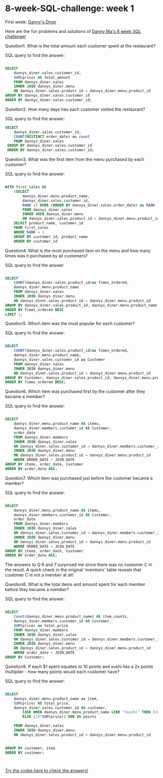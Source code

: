 # 8-week-SQL-challenge: week 1

First week:
[Danny's Diner](https://8weeksqlchallenge.com/case-study-1/)

Here are the fun problems and solutions of [Danny Ma's 8 week SQL challenge!](https://8weeksqlchallenge.com/getting-started/)




Question1. What is the total amount each customer spent at the restaurant?

SQL query to find the answer:

``` SQL

SELECT
  	dannys_diner.sales.customer_id,
    SUM(price) AS total_amount
	FROM dannys_diner.sales
	INNER JOIN dannys_diner.menu
	ON dannys_diner.sales.product_id = dannys_diner.menu.product_id
GROUP BY dannys_diner.sales.customer_id
ORDER BY dannys_diner.sales.customer_id;

```


Question2. How many days has each customer visited the restaurant?

SQL query to find the answer:

```SQL
SELECT
	dannys_diner.sales.customer_id, 
    COUNT(DISTINCT order_date) as count
    FROM dannys_diner.sales
 GROUP BY dannys_diner.sales.customer_id
 ORDER BY dannys_diner.sales.customer_id;

```

Question3. What was the first item from the menu purchased by each customer?

SQL query to find the answer:

```SQL

WITH first_sales AS
	(SELECT
  		dannys_diner.menu.product_name,
    	dannys_diner.sales.customer_id,
    	RANK () OVER (ORDER BY dannys_diner.sales.order_date) as RANK
		FROM dannys_diner.sales
		INNER JOIN dannys_diner.menu
		ON dannys_diner.sales.product_id = dannys_diner.menu.product_id)
    SELECT product_name, customer_id
    FROM first_sales
    WHERE RANK = 1
    GROUP BY customer_id, product_name
    ORDER BY customer_id


```

Question4. What is the most purchased item on the menu and how many times was it purchased by all customers?

SQL query to find the answer

```SQL

SELECT
  	COUNT(dannys_diner.sales.product_id)as Times_ordered,
    dannys_diner.menu.product_name
    FROM dannys_diner.sales
	INNER JOIN dannys_diner.menu
    ON dannys_diner.sales.product_id = dannys_diner.menu.product_id
GROUP BY dannys_diner.sales.product_id, dannys_diner.menu.product_name
ORDER BY Times_ordered DESC
LIMIT 1;

```

Question5. Which item was the most popular for each customer?

SQL query to find the answer:

```SQL

SELECT
  	COUNT(dannys_diner.sales.product_id)as Times_ordered,
    dannys_diner.menu.product_name,
    dannys_diner.sales.customer_id as Customer
    FROM dannys_diner.sales
	INNER JOIN dannys_diner.menu
    ON dannys_diner.sales.product_id = dannys_diner.menu.product_id
GROUP BY Customer, dannys_diner.sales.product_id, dannys_diner.menu.product_name 
ORDER BY Times_ordered DESC;

```

Question6. Which item was purchased first by the customer after they became a member?

SQL query to find the answer:

```SQL

SELECT
  	dannys_diner.menu.product_name AS items,
    dannys_diner.members.customer_id AS Customer, 
    order_date
    FROM dannys_diner.members
	INNER JOIN dannys_diner.sales
    ON dannys_diner.sales.customer_id = dannys_diner.members.customer_id
    INNER JOIN dannys_diner.menu
    ON dannys_diner.sales.product_id = dannys_diner.menu.product_id
    WHERE ORDER_DATE > JOIN_DATE
GROUP BY items, order_date, Customer
ORDER BY order_date ASC;

```

Question7. Which item was purchased just before the customer became a member?

SQL query to find the answer:

```SQL

SELECT
  	dannys_diner.menu.product_name AS items,
    dannys_diner.members.customer_id AS Customer, 
    order_date
    FROM dannys_diner.members
	INNER JOIN dannys_diner.sales
    ON dannys_diner.sales.customer_id = dannys_diner.members.customer_id
    INNER JOIN dannys_diner.menu
    ON dannys_diner.sales.product_id = dannys_diner.menu.product_id
    WHERE ORDER_DATE < JOIN_DATE
GROUP BY items, order_date, Customer
ORDER BY order_date ASC;


```

The answers to Q 6 and 7 surprised me since  there was no customer C in the result. A quick check in the original 'members' table reveals that customer C is not a member at all!

Question8. What is the total items and amount spent for each member before they became a member?

SQL query to find the answer:

```SQL

SELECT
  	Count(dannys_diner.menu.product_name) AS item_counts,
    dannys_diner.members.customer_id AS Customer, 
    SUM(price) as total_price
    FROM dannys_diner.members
	INNER JOIN dannys_diner.sales
    ON dannys_diner.sales.customer_id = dannys_diner.members.customer_id
    INNER JOIN dannys_diner.menu
    ON dannys_diner.sales.product_id = dannys_diner.menu.product_id
    WHERE order_date < JOIN_DATE
GROUP BY Customer;


```

Question9. If each $1 spent equates to 10 points and sushi has a 2x points multiplier - how many points would each customer have?

SQL query to find the answer:

```SQL

SELECT
  	dannys_diner.menu.product_name as item,
    SUM(price) AS total_price,
    dannys_diner.sales.customer_id AS customer,     
    	CASE WHEN dannys_diner.menu.product_name LIKE '%sushi' THEN (20*SUM(price))
    	ELSE (10*SUM(price)) END AS points
               
    FROM dannys_diner.sales
	INNER JOIN dannys_diner.menu
    ON dannys_diner.sales.product_id = dannys_diner.menu.product_id
                    
                     
GROUP BY customer, item
ORDER BY customer;




```
[Try the codes here to check the answers!](https://www.db-fiddle.com/f/2rM8RAnq7h5LLDTzZiRWcd/138)
